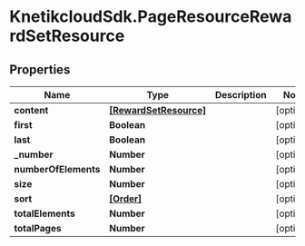 # KnetikcloudSdk.PageResourceRewardSetResource

## Properties
Name | Type | Description | Notes
------------ | ------------- | ------------- | -------------
**content** | [**[RewardSetResource]**](RewardSetResource.md) |  | [optional] 
**first** | **Boolean** |  | [optional] 
**last** | **Boolean** |  | [optional] 
**_number** | **Number** |  | [optional] 
**numberOfElements** | **Number** |  | [optional] 
**size** | **Number** |  | [optional] 
**sort** | [**[Order]**](Order.md) |  | [optional] 
**totalElements** | **Number** |  | [optional] 
**totalPages** | **Number** |  | [optional] 


